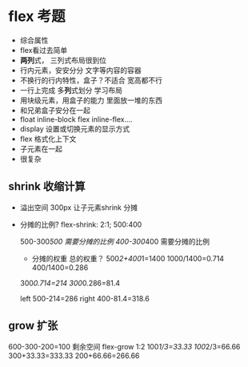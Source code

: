 # flex 考题
- 综合属性
- flex看过去简单 
 - **两列**式， 三列式布局很到位
 - 行内元素，安安分分 文字等内容的容器
 - 不换行的行内特性，盒子？不适合 宽高都不行
 - 一行上完成 多**列**式划分 学习布局
 - 用块级元素，用盒子的能力 里面放一堆的东西 
 - 和兄弟盒子安分在一起
 - float inline-block flex inline-flex....
 - display 设置或切换元素的显示方式
 - flex 格式化上下文
 - 子元素在一起
- 很复杂

## shrink 收缩计算
- 溢出空间 300px  让子元素shrink 分摊
- 分摊的比例?
  flex-shrink: 2:1;  500:400

  500-300*500 需要分摊的比例
  400-300*400 需要分摊的比例
  - 分摊的权重
  总的权重？
  500*2+400*1=1400 
  1000/1400=0.714
  400/1400=0.286

  300*0.714=214
  300*0.286=81.4

  left 500-214=286
  right 400-81.4=318.6

## grow 扩张
600-300-200=100 剩余空间
flex-grow 1:2
100*1/3=33.33
100*2/3=66.66
300+33.33=333.33
200+66.66=266.66